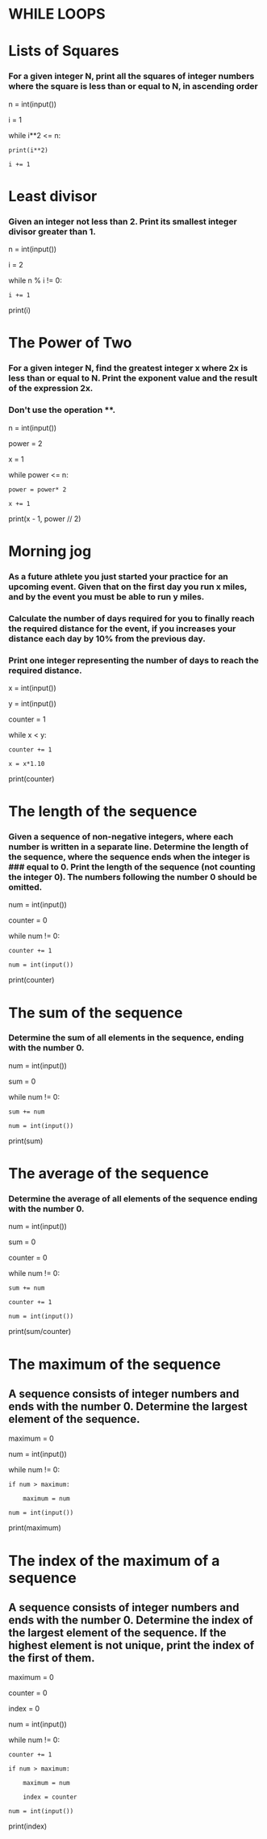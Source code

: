 # WHILE LOOPS

# Lists of Squares
### For a given integer N, print all the squares of integer numbers where the square is less than or equal to N, in ascending order

n = int(input())

i = 1

while i**2 <= n:

    print(i**2)
    
    i += 1
    
# Least divisor    
### Given an integer not less than 2. Print its smallest integer divisor greater than 1.

n = int(input())

i = 2

while n % i != 0:

    i += 1
    
print(i)

# The Power of Two
### For a given integer N, find the greatest integer x where 2x is less than or equal to N. Print the exponent value and the result of the expression 2x.
### Don't use the operation **.

n = int(input())

power = 2

x = 1

while power <= n:

    power = power* 2
    
    x += 1
    
print(x - 1, power // 2)

# Morning jog
### As a future athlete you just started your practice for an upcoming event. Given that on the first day you run x miles, and by the event you must be able to run y miles.
### Calculate the number of days required for you to finally reach the required distance for the event, if you increases your distance each day by 10% from the previous day.
### Print one integer representing the number of days to reach the required distance.

x = int(input())

y = int(input())

counter = 1

while x < y:

    counter += 1
    
    x = x*1.10
    
print(counter)

# The length of the sequence
### Given a sequence of non-negative integers, where each number is written in a separate line. Determine the length of the sequence, where the sequence ends when the integer is ### equal to 0. Print the length of the sequence (not counting the integer 0). The numbers following the number 0 should be omitted.

num = int(input())

counter = 0

while num != 0:

    counter += 1
    
    num = int(input())
    
print(counter)

# The sum of the sequence
### Determine the sum of all elements in the sequence, ending with the number 0.

num = int(input())

sum = 0

while  num != 0:

    sum += num
    
    num = int(input())

print(sum)

# The average of the sequence
### Determine the average of all elements of the sequence ending with the number 0.

num = int(input())

sum = 0

counter = 0

while num != 0:

    sum += num
    
    counter += 1
    
    num = int(input())

print(sum/counter)
    
# The maximum of the sequence
## A sequence consists of integer numbers and ends with the number 0. Determine the largest element of the sequence.
    
maximum = 0

num = int(input())

while num != 0:

    if num > maximum:
    
        maximum = num
        
    num = int(input())

print(maximum)

# The index of the maximum of a sequence
## A sequence consists of integer numbers and ends with the number 0. Determine the index of the largest element of the sequence. If the highest element is not unique, print the     index of the first of them.

maximum = 0

counter = 0

index = 0

num = int(input())

while num != 0:

    counter += 1
    
    if num > maximum:
    
        maximum = num
        
        index = counter
        
    num = int(input())

print(index)
    

